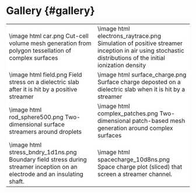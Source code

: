 # Gallery {#gallery}

<table bgcolor="#FFFFFF">

<tr>
<td> \image html car.png Cut-cell volume mesh generation from polygon tessellation of complex surfaces </td>
<td> \image html electrons_raytrace.png Simulation of positive streamer inception in air using stochastic distributions of the initial ionization density </td>
</tr>

<tr>
<td> \image html field.png Field stress on a dielectric slab after it is hit by a positive streamer
<td> \image html surface_charge.png Surface charge deposted on a dielectric slab when it is hit by a streamer
</tr>

<tr>
<td> \image html rod_sphere500.png Two-dimensional surface streamers around droplets
<td> \image html complex_patches.png Two-dimensional patch-based mesh generation around complex surfaces
</tr>

<tr>
<td> \image html stress_bndry_1d1ns.png Boundary field stress during streamer inception on an electrode and an insulating shaft.
<td> \image html spacecharge_10d8ns.png Space charge plot (sliced) that screen a streamer channel.
</tr>

</table>
